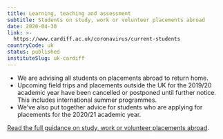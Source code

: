 ```yaml
---
title: Learning, teaching and assessment
subtitle: Students on study, work or volunteer placements abroad
date: 2020-04-30
link: >-
  https://www.cardiff.ac.uk/coronavirus/current-students
countryCode: uk
status: published
instituteSlug: uk-cardiff
---
```

  * We are advising all students on placements abroad to return home.
  * Upcoming field trips and placements outside the UK for the 2019/20 academic year have been cancelled or postponed until further notice. This includes international summer programmes.
  * We've also put together advice for students who are applying for placements for the 2020/21 academic year.



[Read the full guidance on study, work or volunteer placements abroad](https://www.cardiff.ac.uk/coronavirus/current-students/students-on-study,-work-or-volunteer-placements-abroad).
